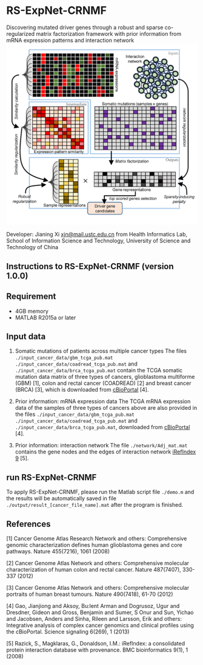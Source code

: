 # RS-ExpNet-CRNMF
Discovering mutated driver genes through a robust and sparse co-regularized matrix factorization framework with prior information from mRNA expression patterns and interaction network 
![image](https://github.com/JianingXi/RS-ExpNet-CRNMF/blob/master/bin/splash.jpg)

Developer: Jianing Xi <xjn@mail.ustc.edu.cn> from Health Informatics Lab, School of Information Science and Technology, University of Science and Technology of China

## Instructions to RS-ExpNet-CRNMF (version 1.0.0)

Requirement
------------------------
* 4GB memory
* MATLAB R2015a or later

Input data
------------------------
1. Somatic mutations of patients across multiple cancer types
The files `./input_cancer_data/gbm_tcga_pub.mat` `./input_cancer_data/coadread_tcga_pub.mat` and `./input_cancer_data/brca_tcga_pub.mat` contain the TCGA somatic mutation data matrix of three types of cancers, glioblastoma multiforme (GBM) [1], colon and rectal cancer (COADREAD) [2] and breast cancer (BRCA) [3], which is downloaded from [cBioPortal](http://www.cbioportal.org/data_sets.jsp) [4].

2. Prior information: mRNA expression data
The TCGA mRNA expression data of the samples of three types of cancers above are also provided in the files `./input_cancer_data/gbm_tcga_pub.mat` `./input_cancer_data/coadread_tcga_pub.mat` and `./input_cancer_data/brca_tcga_pub.mat`, downloaded from [cBioPortal](http://www.cbioportal.org/data_sets.jsp) [4].

3. Prior information: interaction network
The file `./network/Adj_mat.mat` contains the gene nodes and the edges of interaction network [iRefIndex 9](http://irefindex.org) [5].


run RS-ExpNet-CRNMF
------------------------
To apply RS-ExpNet-CRNMF, please run the Matlab script file `./demo.m` and the results will be automatically saved in file `./output/result_[cancer_file_name].mat` after the program is finished.

References
------------------------
[1] Cancer Genome Atlas Research Network and others: Comprehensive genomic characterization defines human glioblastoma genes and core pathways. Nature 455(7216), 1061 (2008)

[2] Cancer Genome Atlas Network and others: Comprehensive molecular characterization of human colon and rectal cancer. Nature 487(7407), 330-337 (2012)

[3] Cancer Genome Atlas Network and others: Comprehensive molecular portraits of human breast tumours. Nature 490(7418), 61-70 (2012)

[4] Gao, Jianjiong and Aksoy, Bu:lent Arman and Dogrusoz, Ugur and Dresdner, Gideon and Gross, Benjamin and Sumer, S Onur and Sun, Yichao and Jacobsen, Anders and Sinha, Rileen and Larsson, Erik and others: Integrative analysis of complex cancer genomics and clinical profiles using the cBioPortal. Science signaling 6(269), 1 (2013)

[5] Razick, S., Magklaras, G., Donaldson, I.M.: iRefIndex: a consolidated protein interaction database with provenance. BMC bioinformatics 9(1), 1 (2008)